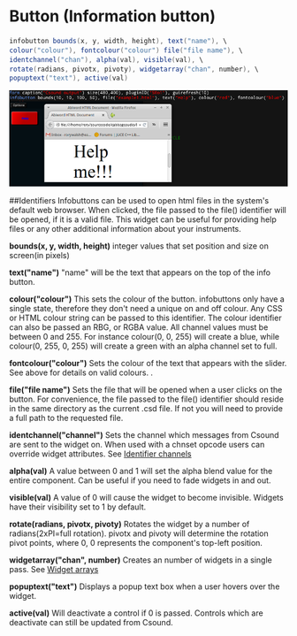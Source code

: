 # Button (Information button)
```csharp
infobutton bounds(x, y, width, height), text("name"), \
colour("colour"), fontcolour("colour") file("file name"), \
identchannel("chan"), alpha(val), visible(val), \
rotate(radians, pivotx, pivoty), widgetarray("chan", number), \
popuptext("text"), active(val)
```
<!--(End of syntax)/-->
![](images/infobuttonExample.png)

##Identifiers
Infobuttons can be used to open html files in the system's default web browser. When clicked, the file passed to the file() identifier will be opened, if it is a valid file. This widget can be useful for providing help files or any other additional information about your instruments. 

**bounds(x, y, width, height)** integer values that set position and size on screen(in pixels)

**text("name")** "name" will be the text that appears on the top of the info button.  

**colour("colour")** This sets the colour of the button. infobuttons only have a single state, therefore they don't need a unique on and off colour. Any CSS or HTML colour string can be passed to this identifier. The colour identifier can also be passed an RBG, or RGBA value. All channel values must be between 0 and 255. For instance colour(0, 0, 255) will create a blue, while colour(0, 255, 0, 255) will create a green with an alpha channel set to full.  

**fontcolour("colour")** Sets the colour of the text that appears with the slider. See above for details on valid colours. .

**file("file name")** Sets the file that will be opened when a user clicks on the button. For convenience, the file passed to the file() identifier should reside in the same directory as the current .csd file. If not you will need to provide a full path to the requested file.  

**identchannel("channel")** Sets the channel which messages from Csound are sent to the widget on. When used with a chnset opcode users can override widget attributes. See [Identifier channels](./identchannels.md) 

**alpha(val)** A value between 0 and 1 will set the alpha blend value for the entire component. Can be useful if you need to fade widgets in and out. 

**visible(val)** A value of 0 will cause the widget to become invisible. Widgets have their visibility set to 1 by default. 

**rotate(radians, pivotx, pivoty)** Rotates the widget by a number of radians(2xPI=full rotation). pivotx and pivoty will determine the rotation pivot points, where 0, 0 represents the component's top-left position. 

**widgetarray("chan", number)** Creates an number of widgets in a single pass. See [Widget arrays](./widget_arrays.md)

**popuptext("text")** Displays a popup text box when a user hovers over the widget.

**active(val)** Will deactivate a control if 0 is passed. Controls which are deactivate can still be updated from Csound.
<!--(End of identifiers)/-->